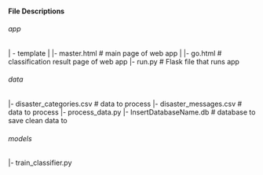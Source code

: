 #### File Descriptions
###### app
| - template
| |- master.html  # main page of web app
| |- go.html  # classification result page of web app
|- run.py  # Flask file that runs app

###### data
|- disaster_categories.csv  # data to process 
|- disaster_messages.csv  # data to process
|- process_data.py
|- InsertDatabaseName.db   # database to save clean data to

###### models
|- train_classifier.py
